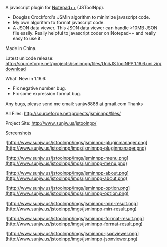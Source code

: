 A javascript plugin for [Notepad++](http://notepad-plus-plus.org/) (JSToolNpp).
  * Douglas Crockford's JSMin algorithm to minimize javascript code.
  * My own algorithm to format javascript code.
  * A JSON data viewer. This JSON data viewer can handle >10MB JSON file easily.
Really helpful to javascript coder on Notepad++ and really easy to use it.

Made in China.

Latest unicode release: http://sourceforge.net/projects/jsminnpp/files/Uni/JSToolNPP.1.16.6.uni.zip/download

What' New in 1.16.6:
  * Fix negative number bug.
  * Fix some expression format bug.

Any bugs, please send me email: sunjw8888 [at](at.md) gmail.com Thanks

All Files: http://sourceforge.net/projects/jsminnpp/files/

Project Site: http://www.sunjw.us/jstoolnpp/

Screenshots

![http://www.sunjw.us/jstoolnpp/imgs/jsminnpp-pluginmanager.png](http://www.sunjw.us/jstoolnpp/imgs/jsminnpp-pluginmanager.png)

![http://www.sunjw.us/jstoolnpp/imgs/jsminnpp-menu.png](http://www.sunjw.us/jstoolnpp/imgs/jsminnpp-menu.png)

![http://www.sunjw.us/jstoolnpp/imgs/jsminnpp-about.png](http://www.sunjw.us/jstoolnpp/imgs/jsminnpp-about.png)

![http://www.sunjw.us/jstoolnpp/imgs/jsminnpp-option.png](http://www.sunjw.us/jstoolnpp/imgs/jsminnpp-option.png)

![http://www.sunjw.us/jstoolnpp/imgs/jsminnpp-min-result.png](http://www.sunjw.us/jstoolnpp/imgs/jsminnpp-min-result.png)

![http://www.sunjw.us/jstoolnpp/imgs/jsminnpp-format-result.png](http://www.sunjw.us/jstoolnpp/imgs/jsminnpp-format-result.png)

![http://www.sunjw.us/jstoolnpp/imgs/jsminnpp-jsonviewer.png](http://www.sunjw.us/jstoolnpp/imgs/jsminnpp-jsonviewer.png)